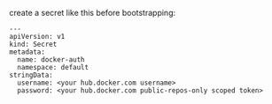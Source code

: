 create a secret like this before bootstrapping:

```
---
apiVersion: v1
kind: Secret
metadata:
  name: docker-auth
  namespace: default
stringData:
  username: <your hub.docker.com username>
  password: <your hub.docker.com public-repos-only scoped token>
```
